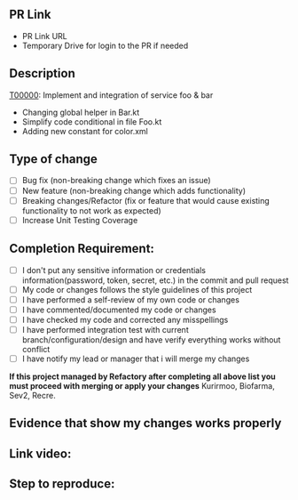 ## PR Link
- PR Link URL
- Temporary Drive for login to the PR if needed

## Description
<!-- Please include a summary of the change and which issue is fixed. Please also include relevant motivation and context. List any dependencies that are required for this change. -->

[T00000](https://refactory.sev-2.com/T00000): Implement and integration of service foo & bar  

<!-- Explain your changes here:  -->
- Changing global helper in Bar.kt 
- Simplify code conditional in file Foo.kt
- Adding new constant for color.xml

## Type of change
<!-- Please checks [x] only to options that are relevant. -->

- [ ] Bug fix (non-breaking change which fixes an issue)
- [ ] New feature (non-breaking change which adds functionality)
- [ ] Breaking changes/Refactor (fix or feature that would cause existing functionality to not work as expected)
- [ ] Increase Unit Testing Coverage

## Completion Requirement:

<!-- Requirement for marking ticket as done ( all checklist must be performed )   -->

- [ ] I don't put any sensitive information or credentials information(password, token, secret, etc.) in the commit and pull request
- [ ] My code or changes follows the style guidelines of this project
- [ ] I have performed a self-review of my own code or changes
- [ ] I have commented/documented my code or changes
- [ ] I have checked my code and corrected any misspellings
- [ ] I have performed integration test with current branch/configuration/design and have verify everything works without conflict
- [ ] I have notify my lead or manager that i will merge my changes 

**If this project managed by Refactory after completing all above list you must proceed with merging or apply your changes**
Kurirmoo, Biofarma, Sev2, Recre.

## Evidence that show my changes works properly 
<!-- Please share video record that you ran to verify your changes. Provide instructions so we can reproduce. Please also list any relevant details for your test configuration. -->

Link video:
- 
Step to reproduce:
-